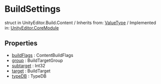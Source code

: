 # BuildSettings
struct in UnityEditor.Build.Content
 / Inherits from: <a href="https://docs.unity3d.com/6000.0/Documentation/ScriptReference/ValueType.html">ValueType</a> / Implemented in: <a href="https://docs.unity3d.com/6000.0/Documentation/ScriptReference/UnityEditor.CoreModule.html">UnityEditor.CoreModule</a>

## Properties
- <a href="https://docs.unity3d.com/6000.0/Documentation/ScriptReference/BuildSettings-buildFlags.html">buildFlags</a> : ContentBuildFlags
- <a href="https://docs.unity3d.com/6000.0/Documentation/ScriptReference/BuildSettings-group.html">group</a> : BuildTargetGroup
- <a href="https://docs.unity3d.com/6000.0/Documentation/ScriptReference/BuildSettings-subtarget.html">subtarget</a> : Int32
- <a href="https://docs.unity3d.com/6000.0/Documentation/ScriptReference/BuildSettings-target.html">target</a> : BuildTarget
- <a href="https://docs.unity3d.com/6000.0/Documentation/ScriptReference/BuildSettings-typeDB.html">typeDB</a> : TypeDB
